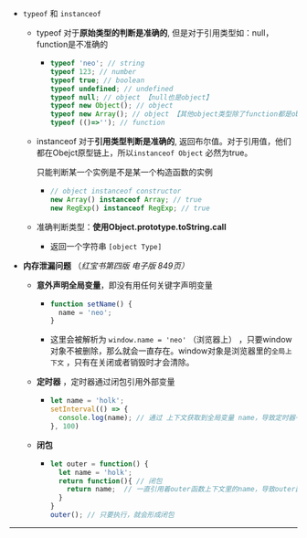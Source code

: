- `typeof` 和 `instanceof`

  - typeof 对于**原始类型的判断是准确的**, 但是对于引用类型如：null，function是不准确的

    - ```js
      typeof 'neo'; // string
      typeof 123; // number
      typeof true; // boolean
      typeof undefined; // undefined
      typeof null; // object 【null也是object】
      typeof new Object(); // object
      typeof new Array(); // object 【其他object类型除了function都是object】
      typeof (()=>''); // function
      ```

  - instanceof 对于**引用类型判断是准确的**, 返回布尔值。对于引用值，他们都在Obejct原型链上，所以`instanceof Object` 必然为true。

    只能判断某一个实例是不是某一个构造函数的实例

    - ```js
      // object instanceof constructor
      new Array() instanceof Array; // true
      new RegExp() instanceof RegExp; // true
      ```

  - 准确判断类型：**使用Object.prototype.toString.call**

    - 返回一个字符串 `[object Type]`

- **内存泄漏问题** （*红宝书第四版 电子版 849页）*

  - **意外声明全局变量**，即没有用任何关键字声明变量

    - ```js
      function setName() {
        name = 'neo';
      }
      ```

    - 这里会被解析为 `window.name = 'neo'` （浏览器上） ，只要window对象不被删除，那么就会一直存在。window对象是浏览器里的`全局上下文` ，只有在关闭或者销毁时才会清除。

  - **定时器** ，定时器通过闭包引用外部变量

    - ```js
      let name = 'holk';
      setInterval(() => {
        console.log(name); // 通过 上下文获取到全局变量 name，导致定时器一直运行，就会一直占用内存
      }, 100)
      ```

  - **闭包**

    - ```js
      let outer = function() {
        let name = 'holk';
        return function(){ // 闭包
          return name;  // 一直引用着outer函数上下文里的name，导致outer函数执行完成后无法销毁上下文，形成闭包
        }
      }
      outer(); // 只要执行，就会形成闭包
      ```

- - - -

